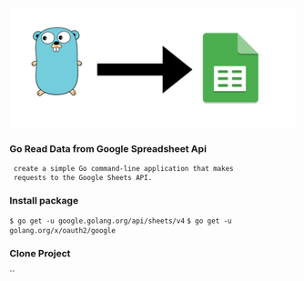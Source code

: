 ![Drag Racing](screenshort/logo.png)
### Go Read Data from Google Spreadsheet Api
```
 create a simple Go command-line application that makes
 requests to the Google Sheets API.
```

### Install package
`$ go get -u google.golang.org/api/sheets/v4`
`$ go get -u golang.org/x/oauth2/google`

### Clone Project
``

